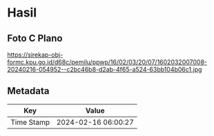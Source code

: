 # Hasil

## Foto C Plano

https://sirekap-obj-formc.kpu.go.id/d68c/pemilu/ppwp/16/02/03/20/07/1602032007008-20240216-054952--c2bc46b8-d2ab-4f65-a524-63bb104b06c1.jpg


## Metadata

| Key        | Value               |
| ---------- | ------------------- |
| Time Stamp | 2024-02-16 06:00:27 |



